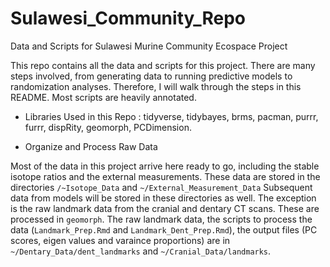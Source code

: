 # Sulawesi_Community_Repo
Data and Scripts for Sulawesi Murine Community Ecospace Project

This repo contains all the data and scripts for this project. There are many steps involved, from generating data to running predictive models to randomization analyses. Therefore, I will walk through the steps in this README. Most scripts are heavily annotated.

 - Libraries Used in this Repo :
tidyverse, tidybayes, brms, pacman, purrr, furrr, dispRity, geomorph, PCDimension. 

 - Organize and Process Raw Data

Most of the data in this project arrive here ready to go, including the stable isotope ratios and the external measurements. These data are stored in the directories `/~Isotope_Data` and `~/External_Measurement_Data` Subsequent data from models will be stored in these directories as well. The exception is the raw landmark data from the cranial and dentary CT scans. These are processed in `geomorph`. The raw landmark data, the scripts to process the data (`Landmark_Prep.Rmd` and `Landmark_Dent_Prep.Rmd`), the output files (PC scores, eigen values and varaince proportions) are in `~/Dentary_Data/dent_landmarks` and `~/Cranial_Data/landmarks`.

